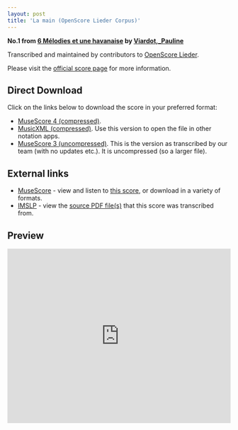 ```yaml
---
layout: post
title: 'La main (OpenScore Lieder Corpus)'
---
```


__No.1 from [6 Mélodies et une havanaise](https://fourscoreandmore.org/openscore/lieder/Viardot%2C_Pauline/6_M%C3%A9lodies_et_une_havanaise/) by [Viardot,_Pauline](https://fourscoreandmore.org/openscore/lieder/Viardot%2C_Pauline)__

Transcribed and maintained by contributors to [OpenScore Lieder].

Please visit the [official score page] for more information.

[official score page]: https://musescore.com/openscore-lieder-corpus/scores/6634152
[OpenScore Lieder]: https://musescore.com/openscore-lieder-corpus

## Direct Download

Click on the links below to download the score in your preferred format:
- [MuseScore 4 (compressed)](https://fourscoreandmore.org/openscore/lieder/Viardot%2C_Pauline/6_M%C3%A9lodies_et_une_havanaise/1_La_main.mscz).
- [MusicXML (compressed)](https://fourscoreandmore.org/openscore/lieder/Viardot%2C_Pauline/6_M%C3%A9lodies_et_une_havanaise/1_La_main.mxl). Use this version to open the file in other notation apps.
- [MuseScore 3 (uncompressed)](https://raw.githubusercontent.com/OpenScore/Lieder/refs/heads/main/scores/Viardot%2C_Pauline/6_M%C3%A9lodies_et_une_havanaise/1_La_main/lc6634152.mscx). This is the version as transcribed by our team (with no updates etc.). It is uncompressed (so a larger file).

## External links

- [MuseScore] - view and listen to [this score][MuseScore], or download in a variety of formats.
- [IMSLP] - view the [source PDF file(s)][IMSLP] that this score was transcribed from.

[MuseScore]: https://musescore.com/score/6634152
[IMSLP]: https://imslp.org/wiki/Special:ReverseLookup/557086

## Preview

<iframe width="100%" height="394" src="https://musescore.com/openscore-lieder-corpus/scores/6634152/embed" frameborder="0" allowfullscreen allow="autoplay; fullscreen"></iframe>
